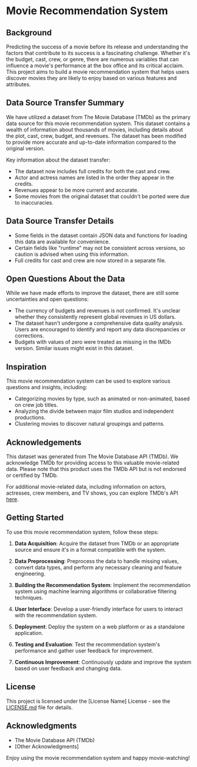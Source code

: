 # Movie Recommendation System

## Background

Predicting the success of a movie before its release and understanding the factors that contribute to its success is a fascinating challenge. Whether it's the budget, cast, crew, or genre, there are numerous variables that can influence a movie's performance at the box office and its critical acclaim. This project aims to build a movie recommendation system that helps users discover movies they are likely to enjoy based on various features and attributes.

## Data Source Transfer Summary

We have utilized a dataset from The Movie Database (TMDb) as the primary data source for this movie recommendation system. This dataset contains a wealth of information about thousands of movies, including details about the plot, cast, crew, budget, and revenues. The dataset has been modified to provide more accurate and up-to-date information compared to the original version.

Key information about the dataset transfer:

- The dataset now includes full credits for both the cast and crew.
- Actor and actress names are listed in the order they appear in the credits.
- Revenues appear to be more current and accurate.
- Some movies from the original dataset that couldn't be ported were due to inaccuracies.

## Data Source Transfer Details

- Some fields in the dataset contain JSON data and functions for loading this data are available for convenience.
- Certain fields like "runtime" may not be consistent across versions, so caution is advised when using this information.
- Full credits for cast and crew are now stored in a separate file.

## Open Questions About the Data

While we have made efforts to improve the dataset, there are still some uncertainties and open questions:

- The currency of budgets and revenues is not confirmed. It's unclear whether they consistently represent global revenues in US dollars.
- The dataset hasn't undergone a comprehensive data quality analysis. Users are encouraged to identify and report any data discrepancies or corrections.
- Budgets with values of zero were treated as missing in the IMDb version. Similar issues might exist in this dataset.

## Inspiration

This movie recommendation system can be used to explore various questions and insights, including:

- Categorizing movies by type, such as animated or non-animated, based on crew job titles.
- Analyzing the divide between major film studios and independent productions.
- Clustering movies to discover natural groupings and patterns.

## Acknowledgements

This dataset was generated from The Movie Database API (TMDb). We acknowledge TMDb for providing access to this valuable movie-related data. Please note that this product uses the TMDb API but is not endorsed or certified by TMDb.

For additional movie-related data, including information on actors, actresses, crew members, and TV shows, you can explore TMDb's API [here](https://www.themoviedb.org/documentation/api).

## Getting Started

To use this movie recommendation system, follow these steps:

1. **Data Acquisition**: Acquire the dataset from TMDb or an appropriate source and ensure it's in a format compatible with the system.

2. **Data Preprocessing**: Preprocess the data to handle missing values, convert data types, and perform any necessary cleaning and feature engineering.

3. **Building the Recommendation System**: Implement the recommendation system using machine learning algorithms or collaborative filtering techniques.

4. **User Interface**: Develop a user-friendly interface for users to interact with the recommendation system.

5. **Deployment**: Deploy the system on a web platform or as a standalone application.

6. **Testing and Evaluation**: Test the recommendation system's performance and gather user feedback for improvement.

7. **Continuous Improvement**: Continuously update and improve the system based on user feedback and changing data.

## License

This project is licensed under the [License Name] License - see the [LICENSE.md](LICENSE.md) file for details.

## Acknowledgments

- The Movie Database API (TMDb)
- [Other Acknowledgments]

Enjoy using the movie recommendation system and happy movie-watching!
